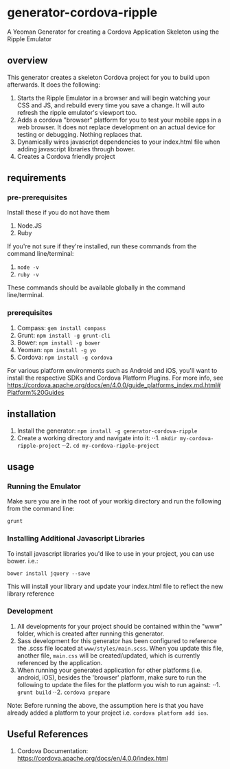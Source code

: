 # generator-cordova-ripple
A Yeoman Generator for creating a Cordova Application Skeleton using the Ripple Emulator

## overview
This generator creates a skeleton Cordova project for you to build upon afterwards. It does the following: 

1. Starts the Ripple Emulator in a browser and will begin watching your CSS and JS, and rebuild every time you save a change. It will auto refresh the ripple emulator's viewport too.
2. Adds a cordova "browser" platform for you to test your mobile apps in a web browser. It does not replace development on an actual device for testing or debugging. Nothing replaces that. 
3. Dynamically wires javascript dependencies to your index.html file when adding javascript libraries through bower. 
4. Creates a Cordova friendly project

## requirements

### pre-prerequisites
Install these if you do not have them

1. Node.JS
2. Ruby

If you're not sure if they're installed, run these commands from the command line/terminal:

1. `node -v`
2. `ruby -v`

These commands should be available globally in the command line/terminal. 

### prerequisites
1. Compass: `gem install compass`
2. Grunt: `npm install -g grunt-cli`
3. Bower: `npm install -g bower`
4. Yeoman: `npm install -g yo`
5. Cordova: `npm install -g cordova`

For various platform environments such as Android and iOS, you'll want to install the respective SDKs and Cordova Platform Plugins. For more info, see https://cordova.apache.org/docs/en/4.0.0/guide_platforms_index.md.html#Platform%20Guides

## installation
1. Install the generator: `npm install -g generator-cordova-ripple`
2. Create a working directory and navigate into it:
⋅⋅1. `mkdir my-cordova-ripple-project`
⋅⋅2. `cd my-cordova-ripple-project`

## usage

### Running the Emulator
Make sure you are in the root of your workig directory and run the following from the command line:  

`grunt`

### Installing Additional Javascript Libraries
To install javascript libraries you'd like to use in your project, you can use bower. i.e.:

`bower install jquery --save`

This will install your library and update your index.html file to reflect the new library reference

### Development

1. All developments for your project should be contained within the "www" folder, which is created after running this generator.
2. Sass development for this generator has been configured to reference the .scss file located at `www/styles/main.scss`. When you update this file, another file, `main.css` will be created/updated, which is currently referenced by the application.
3. When running your generated application for other platforms (i.e. android, iOS), besides the 'browser' platform, make sure to run the following to update the files for the platform you wish to run against: 
⋅⋅1. `grunt build`
⋅⋅2. `cordova prepare`

Note: Before running the above, the assumption here is that you have already added a platform to your project i.e. `cordova platform add ios`.

## Useful References

1. Cordova Documentation: https://cordova.apache.org/docs/en/4.0.0/index.html


